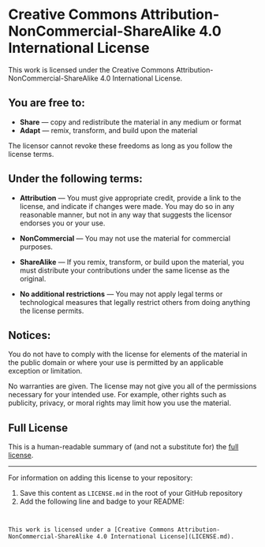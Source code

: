 # Creative Commons Attribution-NonCommercial-ShareAlike 4.0 International License

This work is licensed under the Creative Commons Attribution-NonCommercial-ShareAlike 4.0 International License.

## You are free to:

- **Share** — copy and redistribute the material in any medium or format
- **Adapt** — remix, transform, and build upon the material

The licensor cannot revoke these freedoms as long as you follow the license terms.

## Under the following terms:

- **Attribution** — You must give appropriate credit, provide a link to the license, and indicate if changes were made. You may do so in any reasonable manner, but not in any way that suggests the licensor endorses you or your use.

- **NonCommercial** — You may not use the material for commercial purposes.

- **ShareAlike** — If you remix, transform, or build upon the material, you must distribute your contributions under the same license as the original.

- **No additional restrictions** — You may not apply legal terms or technological measures that legally restrict others from doing anything the license permits.

## Notices:

You do not have to comply with the license for elements of the material in the public domain or where your use is permitted by an applicable exception or limitation.

No warranties are given. The license may not give you all of the permissions necessary for your intended use. For example, other rights such as publicity, privacy, or moral rights may limit how you use the material.

## Full License

This is a human-readable summary of (and not a substitute for) the [full license](https://creativecommons.org/licenses/by-nc-sa/4.0/legalcode).

---

For information on adding this license to your repository:

1. Save this content as `LICENSE.md` in the root of your GitHub repository
2. Add the following line and badge to your README:

```


This work is licensed under a [Creative Commons Attribution-NonCommercial-ShareAlike 4.0 International License](LICENSE.md).
```